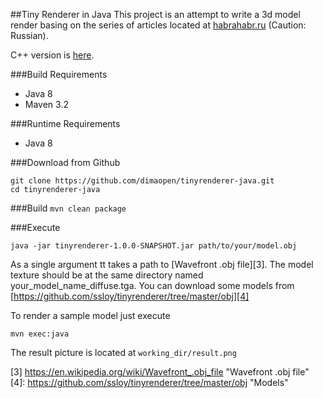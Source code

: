 ##Tiny Renderer in Java
This project is an attempt to write a 3d model render basing on the series of articles located at [habrahabr.ru][1]
(Caution: Russian).

C++ version is [here][2].

###Build Requirements
* Java 8
* Maven 3.2

###Runtime Requirements
  * Java 8

###Download from Github
```
git clone https://github.com/dimaopen/tinyrenderer-java.git
cd tinyrenderer-java
```

###Build
`mvn clean package`

###Execute
```
java -jar tinyrenderer-1.0.0-SNAPSHOT.jar path/to/your/model.obj
```
As a single argument tt takes a path to [Wavefront .obj file][3]. The model texture should be at the same directory
named your_model_name_diffuse.tga. You can download some models from
[https://github.com/ssloy/tinyrenderer/tree/master/obj][4]

To render a sample model just execute
```
mvn exec:java
```
The result picture is located at `working_dir/result.png`


[1]: http://habrahabr.ru/post/248153/ "Brief course of computer graphic"
[2]: https://github.com/ssloy/tinyrenderer "C++ version"
[3]  https://en.wikipedia.org/wiki/Wavefront_.obj_file "Wavefront .obj file"
[4]: https://github.com/ssloy/tinyrenderer/tree/master/obj "Models"

